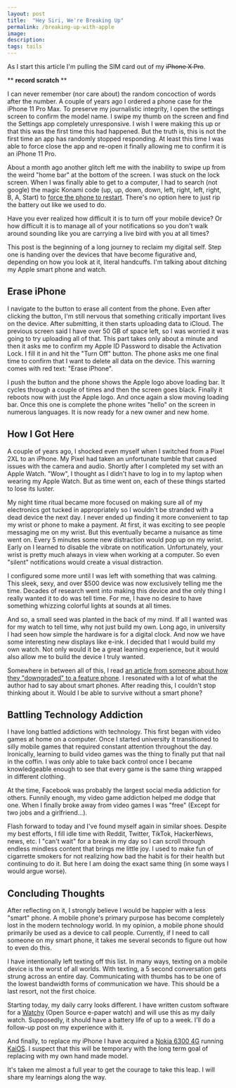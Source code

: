 ```yaml
---
layout: post
title:  "Hey Siri, We're Breaking Up"
permalink: /breaking-up-with-apple
image: 
description: 
tags: tails
---
```


As I start this article I'm pulling the SIM card out of my ~~iPhone X Pro~~.

** **record scratch** **

I can never remember (nor care about) the random concoction of words after the number.  A couple of years ago I ordered a phone case for the iPhone 11 Pro Max. To preserve my journalistic integrity, I open the settings screen to confirm the model name.  I swipe my thumb on the screen and find the Settings app completely unresponsive.  I wish I were making this up or that this was the first time this had happened.  But the truth is, this is not the first time an app has randomly stopped responding.  At least this time I was able to force close the app and re-open it finally allowing me to confirm it is an iPhone 11 Pro. 

About a month ago another glitch left me with the inability to swipe up from the weird "home bar" at the bottom of the screen. I was stuck on the lock screen.  When I was finally able to get to a computer, I had to search (not google) the magic Konami code (up, up, down, down, left, right, left, right, B, A, Start) to [force the phone to restart](https://support.apple.com/en-ca/guide/iphone/iph8903c3ee6/ios). There's no option here to just rip the battery out like we used to do.  

Have you ever realized how difficult it is to turn off your mobile device? Or how difficult it is to manage all of your notifications so you don't walk around sounding like you are carrying a live bird with you at all times?

This post is the beginning of a long journey to reclaim my digital self.  Step one is handing over the devices that have become figurative and, depending on how you look at it, literal handcuffs.  I'm talking about ditching my Apple smart phone and watch.

## Erase iPhone

I navigate to the button to erase all content from the phone.  Even after clicking the button, I'm still nervous that something critically important lives on the device.  After submitting, it then starts uploading data to iCloud.  The previous screen said I have over 50 GB of space left, so I was worried it was going to try uploading all of that.  This part takes only about a minute and then it asks me to confirm my Apple ID Password to disable the Activation Lock.  I fill it in and hit the "Turn Off" button.  The phone asks me one final time to confirm that I want to delete all data on the device.  This warning comes with red text: "Erase iPhone".  

I push the button and the phone shows the Apple logo above loading bar.  It cycles through a couple of times and then the screen goes black.  Finally it reboots now with just the Apple logo. And once again a slow moving loading bar.  Once this one is complete the phone writes "hello" on the screen in numerous languages.  It is now ready for a new owner and new home.

## How I Got Here

A couple of years ago, I shocked even myself when I switched from a Pixel 2XL to an iPhone. My Pixel had taken an unfortunate tumble that caused issues with the camera and audio.  Shortly after I completed my set with an Apple Watch.  "Wow", I thought as I didn't have to log in to my laptop when wearing my Apple Watch.  But as time went on, each of these things started to lose its luster.  

My night time ritual became more focused on making sure all of my electronics got tucked in appropriately so I wouldn't be stranded with a dead device the next day.  I never ended up finding it more convenient to tap my wrist or phone to make a payment. At first, it was exciting to see people messaging me on my wrist.  But this eventually became a nuisance as time went on.  Every 5 minutes some new distraction would pop up on my wrist.  Early on I learned to disable the vibrate on notification.  Unfortunately, your wrist is pretty much always in view when working at a computer.  So even "silent" notifications would create a visual distraction.

I configured some more until I was left with something that was calming.  This sleek, sexy, and over $500 device was now exclusively telling me the time. Decades of research went into making this device and the only thing I really wanted it to do was tell time.  For me, I have no desire to have something whizzing colorful lights at sounds at all times.  

And so, a small seed was planted in the back of my mind. If all I wanted was for my watch to tell time, why not just build my own.  Long ago, in university I had seen how simple the hardware is for a digital clock.  And now we have some interesting new displays like e-ink.  I decided that I would build my own watch.  Not only would it be a great learning experience, but it would also allow me to build the device I truly wanted.

Somewhere in between all of this, I read [an article from someone about how they "downgraded" to a feature phone](https://artmatsak.com/post/first-three-months-with-nokia/). I resonated with a lot of what the author had to say about smart phones.  After reading this, I couldn't stop thinking about it. Would I be able to survive without a smart phone?

## Battling Technology Addiction

I have long battled addictions with technology. This first began with video games at home on a computer.  Once I started university it transitioned to silly mobile games that required constant attention throughout the day. Ironically, learning to build video games was the thing to finally put that nail in the coffin.  I was only able to take back control once I became knowledgeable enough to see that every game is the same thing wrapped in different clothing.

At the time, Facebook was probably the largest social media addiction for others.  Funnily enough, my video game addiction helped me dodge that one.  When I finally broke away from video games I was "free" (Except for two jobs and a girlfriend...).

Flash forward to today and I've found myself again in similar shoes. Despite my best efforts, I fill idle time with Reddit, Twitter, TikTok, HackerNews, news, etc.  I "can't wait" for a break in my day so I can scroll through endless mindless content that brings me little joy.  I used to make fun of cigarrette smokers for not realizing how bad the habit is for their health but continuing to do it.  But here I am doing the exact same thing (in some ways I would argue worse).

## Concluding Thoughts

After reflecting on it, I strongly believe I would be happier with a less "smart" phone. A mobile phone's primary purpose has become completely lost in the modern technology world. In my opinion, a mobile phone should primarily be used as a device to call people.  Currently, if I need to call someone on my smart phone, it takes me several seconds to figure out how to even do this.  

I have intentionally left texting off this list. In many ways, texting on a mobile device is the worst of all worlds.  With texting, a 5 second conversation gets strung across an entire day. Communicating with thumbs has to be one of the lowest bandwidth forms of communication we have.  This should be a last resort, not the first choice. 

Starting today, my daily carry looks different.  I have written custom software for a [Watchy](https://watchy.sqfmi.com/) (Open Source e-paper watch) and will use this as my daily watch.  Supposedly, it should have a battery life of up to a week.  I'll do a follow-up post on my experience with it.

And finally, to replace my iPhone I have acquired a [Nokia 6300 4G](https://www.nokia.com/phones/en_us/nokia-6300-4g?sku=16LIOB11A03) running [KaiOS](https://www.kaiostech.com/). I suspect that this will be temporary with the long term goal of replacing with my own hand made model.

It's taken me almost a full year to get the courage to take this leap.  I will share my learnings along the way.